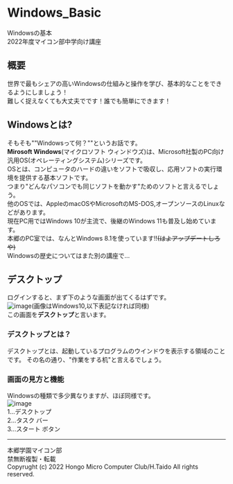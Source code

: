 # Windows_Basic
Windowsの基本  
2022年度マイコン部中学向け講座  
## 概要
世界で最もシェアの高いWindowsの仕組みと操作を学び、基本的なことをできるようにしましょう！  
難しく捉えなくても大丈夫でです！誰でも簡単にできます！
## Windowsとは?
そもそも""Windowsって何？""というお話です。  
**Mirosoft Windows**(マイクロソフト ウィンドウズ)は、Microsoft社製のPC向け汎用OS(オペレーティングシステム)シリーズです。  
OSとは、コンピュータのハードの違いをソフトで吸収し、応用ソフトの実行環境を提供する基本ソフトです。  
つまり"どんなパソコンでも同じソフトを動かす"ためのソフトと言えるでしょう。  
他のOSでは、AppleのmacOSやMicrosoftのMS-DOS,オープンソースのLinuxなどがあります。  
現在PC用ではWindows 10が主流で、後継のWindows 11も普及し始めています。  
本郷のPC室では、なんとWindows 8.1を使っています!!~~(はよアップデートしろや)~~  
Windowsの歴史についてはまた別の講座で...    
## デスクトップ
ログインすると、まず下のような画面が出てくるはずです。  
![image](https://user-images.githubusercontent.com/91722200/170894848-6ca0abe6-4c4e-44ad-835a-f4ed1f295c76.png)(画像はWindows10,以下表記なければ同様)  
この画面を**デスクトップ**と言います。  
### デスクトップとは？
デスクトップとは、起動しているプログラムのウインドウを表示する領域のことです。
その名の通り、"作業をする机"と言えるでしょう。
### 画面の見方と機能
Windowsの種類で多少異なりますが、ほぼ同様です。  
![image](https://user-images.githubusercontent.com/91722200/170895140-f83a1db4-6d51-4382-abc0-153a09a2a9c6.png)  
1...デスクトップ  
2...タスク バー  
3...スタート ボタン  

---
本郷学園マイコン部  
禁無断複製・転載  
Copyrught (c) 2022 Hongo Micro Computer Club/H.Taido All rights reserved.
